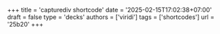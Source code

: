 +++
title = 'capturediv shortcode'
date = '2025-02-15T17:02:38+07:00'
draft = false
type = 'decks'
authors = ['viridi']
tags = ['shortcodes']
url = '25b20'
+++
